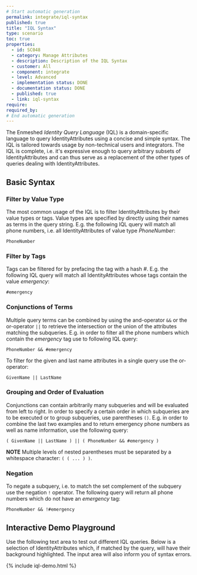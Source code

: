 ```yaml
---
# Start automatic generation
permalink: integrate/iql-syntax
published: true
title: "IQL Syntax"
type: scenario
toc: true
properties:
  - id: SC048
  - category: Manage Attributes
  - description: Description of the IQL Syntax
  - customer: All
  - component: integrate
  - level: Advanced
  - implementation status: DONE
  - documentation status: DONE
  - published: true
  - link: iql-syntax
require:
required_by:
# End automatic generation
---
```


The Enmeshed _Identity Query Language_ (IQL) is a domain-specific language to query IdentityAttributes using a concise and simple syntax. The IQL is tailored towards usage by non-technical users and integrators. The IQL is complete, i.e. it's expressive enough to query arbitrary subsets of IdentityAttributes and can thus serve as a replacement of the other types of queries dealing with IdentityAttributes.

## Basic Syntax

### Filter by Value Type

The most common usage of the IQL is to filter IdentityAttributes by their value types or tags. Value types are specified by directly using their names as terms in the query string. E.g. the following IQL query will match all phone numbers, i.e. all IdentityAttributes of value type _PhoneNumber_:

```
PhoneNumber
```

### Filter by Tags

Tags can be filtered for by prefacing the tag with a hash _#_. E.g. the following IQL query will match all IdentityAttributes whose tags contain the value _emergency_:

```
#emergency
```

### Conjunctions of Terms

Multiple query terms can be combined by using the and-operator `&&` or the or-operator `||` to retrieve the intersection or the union of the attributes matching the subqueries. E.g. in order to filter all the phone numbers which contain the _emergency_ tag use to following IQL query:

```
PhoneNumber && #emergency
```

To filter for the given and last name attributes in a single query use the or-operator:

```
GivenName || LastName
```

### Grouping and Order of Evaluation

Conjunctions can contain arbitrarily many subqueries and will be evaluated from left to right. In order to specify a certain order in which subqueries are to be executed or to group subqueries, use parentheses `()`. E.g. in order to combine the last two examples and to return emergency phone numbers as well as name information, use the following query:

```
( GivenName || LastName ) || ( PhoneNumber && #emergency )
```

**NOTE** Multiple levels of nested parentheses must be separated by a whitespace character: `( ( ... ) )`.

### Negation

To negate a subquery, i.e. to match the set complement of the subquery use the negation `!` operator. The following query will return all phone numbers which do not have an _emergency_ tag:

```
PhoneNumber && !#emergency
```

## Interactive Demo Playground

Use the following text area to test out different IQL queries. Below is a selection of IdentityAttributes which, if matched by the query, will have their background highlighted. The input area will also inform you of syntax errors.

{% include iql-demo.html %}
